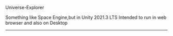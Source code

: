 Universe-Explorer


Something like Space Engine,but in Unity 2021.3 LTS
Intended to run in web browser and also on Desktop

-----
